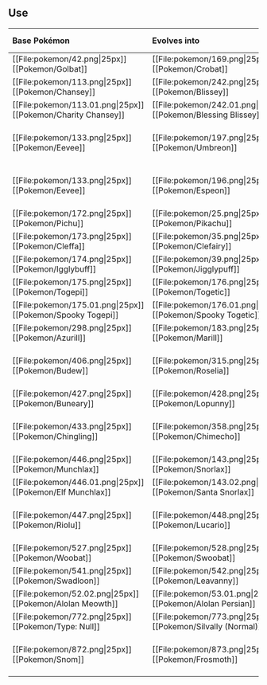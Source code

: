 ## Use
Base Pokémon |Evolves into |Available in
:---|:---|:--
[[File:pokemon/42.png\|25px]] [[Pokemon/Golbat]] | [[File:pokemon/169.png\|25px]] [[Pokemon/Crobat]] | Johto onward
[[File:pokemon/113.png\|25px]] [[Pokemon/Chansey]] | [[File:pokemon/242.png\|25px]] [[Pokemon/Blissey]] | Johto onward
[[File:pokemon/113.01.png\|25px]] [[Pokemon/Charity Chansey]] | [[File:pokemon/242.01.png\|25px]] [[Pokemon/Blessing Blissey]] | Johto onward
[[File:pokemon/133.png\|25px]] [[Pokemon/Eevee]] | [[File:pokemon/197.png\|25px]] [[Pokemon/Umbreon]] | Johto onward during the night
[[File:pokemon/133.png\|25px]] [[Pokemon/Eevee]] | [[File:pokemon/196.png\|25px]] [[Pokemon/Espeon]] | Johto onward during the day
[[File:pokemon/172.png\|25px]] [[Pokemon/Pichu]] | [[File:pokemon/25.png\|25px]] [[Pokemon/Pikachu]] | Johto onward
[[File:pokemon/173.png\|25px]] [[Pokemon/Cleffa]] | [[File:pokemon/35.png\|25px]] [[Pokemon/Clefairy]] | Johto onward
[[File:pokemon/174.png\|25px]] [[Pokemon/Igglybuff]] | [[File:pokemon/39.png\|25px]] [[Pokemon/Jigglypuff]] | Johto onward
[[File:pokemon/175.png\|25px]] [[Pokemon/Togepi]] | [[File:pokemon/176.png\|25px]] [[Pokemon/Togetic]]| Johto onward
[[File:pokemon/175.01.png\|25px]] [[Pokemon/Spooky Togepi]] | [[File:pokemon/176.01.png\|25px]] [[Pokemon/Spooky Togetic]]| Johto onward
[[File:pokemon/298.png\|25px]] [[Pokemon/Azurill]] | [[File:pokemon/183.png\|25px]] [[Pokemon/Marill]] | Hoenn onward
[[File:pokemon/406.png\|25px]] [[Pokemon/Budew]] | [[File:pokemon/315.png\|25px]] [[Pokemon/Roselia]] | Sinnoh onward during the day
[[File:pokemon/427.png\|25px]] [[Pokemon/Buneary]] | [[File:pokemon/428.png\|25px]] [[Pokemon/Lopunny]] | Sinnoh onward
[[File:pokemon/433.png\|25px]] [[Pokemon/Chingling]] | [[File:pokemon/358.png\|25px]] [[Pokemon/Chimecho]] | Sinnoh onward during the night
[[File:pokemon/446.png\|25px]] [[Pokemon/Munchlax]] | [[File:pokemon/143.png\|25px]] [[Pokemon/Snorlax]] | Sinnoh onward
[[File:pokemon/446.01.png\|25px]] [[Pokemon/Elf Munchlax]] | [[File:pokemon/143.02.png\|25px]] [[Pokemon/Santa Snorlax]] | Sinnoh onward
[[File:pokemon/447.png\|25px]] [[Pokemon/Riolu]] | [[File:pokemon/448.png\|25px]] [[Pokemon/Lucario]] | Sinnoh onward during the day
[[File:pokemon/527.png\|25px]] [[Pokemon/Woobat]] | [[File:pokemon/528.png\|25px]] [[Pokemon/Swoobat]] | Unova onward
[[File:pokemon/541.png\|25px]] [[Pokemon/Swadloon]] | [[File:pokemon/542.png\|25px]] [[Pokemon/Leavanny]] | Unova onward
[[File:pokemon/52.02.png\|25px]] [[Pokemon/Alolan Meowth]] | [[File:pokemon/53.01.png\|25px]] [[Pokemon/Alolan Persian]] | Alola onward
[[File:pokemon/772.png\|25px]] [[Pokemon/Type: Null]] | [[File:pokemon/773.png\|25px]] [[Pokemon/Silvally (Normal)]] | Alola onward
[[File:pokemon/872.png\|25px]] [[Pokemon/Snom]] | [[File:pokemon/873.png\|25px]] [[Pokemon/Frosmoth]] | Galar onward during the night